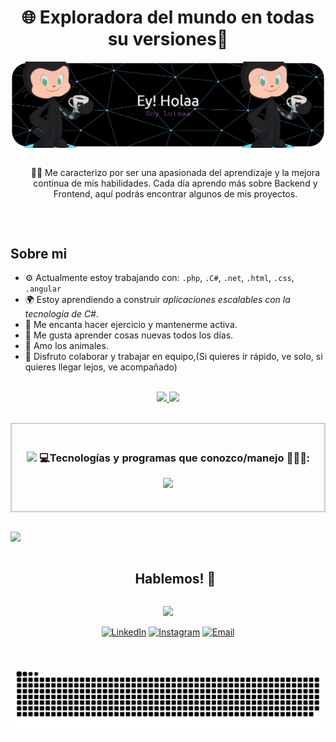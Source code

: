 <h1 align="center">🌐 Exploradora del mundo en todas su versiones🚀 </h1>
<!--Banner-->
<img src="https://raw.githubusercontent.com/luisaferRP/luisaferRP/master/resources/github-header-banner.png?raw=true" alt="Hola,soy Luisa">
<!--h1 without bottom border-->
<div id="user-content-toc">
  <ul align="center">
    <p style="display: inline-block">👨‍💻 Me caracterizo por ser una apasionada del aprendizaje y la mejora continua de mis habilidades. Cada día aprendo más sobre Backend y Frontend, aquí podrás encontrar algunos de mis proyectos.</p>
  </ul>
</div>

<br>

<!--Intro start-->
## Sobre mi
- ⚙️ Actualmente estoy trabajando con: `.php`, `.C#`, `.net`, `.html`, `.css`, `.angular`
- 🌍 Estoy aprendiendo a construir *aplicaciones escalables con la tecnología de C#*.
- 💅 Me encanta hacer ejercicio y mantenerme activa.
- 🔭 Me gusta aprender cosas nuevas todos los días.
- 🐾 Amo los animales.
- 🤝 Disfruto colaborar y trabajar en equipo,(Si quieres ir rápido, ve solo, si quieres llegar lejos, ve acompañado)
<!--Intro end-->
<br>

<!--- stats & Trophy (start) -->
<div align="center">
  <a href="https://github.com/jhamile08">
    <img height="180em" src="https://github-readme-stats-git-masterrstaa-rickstaa.vercel.app/api?username=luisaferRP&show_icons=true&theme=dark&include_all_commits=true&count_private=true&hide=stars,issues"/>
    <img height="180em" src="https://github-readme-stats.vercel.app/api/top-langs/?username=luisaferRP&layout=compact&langs_count=7&theme=dark"/>
  </a>
</div>
<br>

<!--- stats (end) -->
 <table style="table-layout: fixed; width: 100%;" align="center">
    <tr>
      <!-- Columna para Programming Languages -->
      <td style="border: 2px solid #ccc; padding: 20px; border-radius: 10px; width: 50%;" align="center">
        <h3><img src="https://media2.giphy.com/media/QssGEmpkyEOhBCb7e1/giphy.gif?cid=ecf05e47a0n3gi1bfqntqmob8g9aid1oyj2wr3ds3mg700bl&rid=giphy.gif" width ="25"><b> 💻Tecnologías y programas que conozco/manejo 👨🏻‍💻:</b></h3>
        <p align="center">
          <a href="https://skillicons.dev">
            <img src="https://skillicons.dev/icons?i=git,github,postman,vscode,figma,css,bootstrap,cs,angular,dotnet,laravel,php,discord,html,js,mysql&perline=12" />
          </a>
        </p>
      </td>
  </table>
<br>

<!--horizontal divider(gradiant)-->
<img src="https://user-images.githubusercontent.com/73097560/115834477-dbab4500-a447-11eb-908a-139a6edaec5c.gif">

<!-- Connect with me -->
<div id="user-content-toc">
  <ul align="center">
    <summary><h2 style="display: inline-block">Hablemos! 🤝</h2></summary>
  </ul>
</div>
<div align="center">
  <img height="150" src="https://media.giphy.com/media/M9gbBd9nbDrOTu1Mqx/giphy.gif"  />
</div>

<!--icons and links-->
<p align="center">
  <a href="https://www.linkedin.com/in/luisa-fernanda-ramiresz5599"><img alt="LinkedIn" title="LinkedIn" src="https://img.shields.io/badge/-LinkedIn-0077B5?style=for-the-badge&logo=linkedin&logoColor=white"/></a>
  <a href="https://www.instagram.com/luii_raamirez/?next=%2F#"><img alt="Instagram" title="Instagram" src="https://img.shields.io/badge/-Instagram-E4405F?style=for-the-badge&logo=instagram&logoColor=white"/></a>
  <a href="mailto:luisaramiresporras103@gmail.com"><img alt="Email" title="Email" src="https://img.shields.io/badge/-Email-D14836?style=for-the-badge&logo=gmail&logoColor=white"/></a>
</p>
<br>


![Snake animation](https://github.com/Platane/snk/raw/output/github-contribution-grid-snake.svg)





